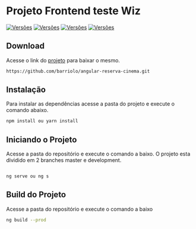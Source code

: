 # Projeto Frontend teste Wiz

[![Versões](https://img.shields.io/badge/angular-8-green)](https://img.shields.io/badge/angular-8-green)
[![Versões](https://img.shields.io/badge/Angular%20Cli-8.1.1-green)](https://img.shields.io/badge/Angular%20Cli-8.1.1-green)
[![Versões](https://img.shields.io/badge/FlexLayout-8.0.0--beta.27-orange)](https://img.shields.io/badge/FlexLayout-8.0.0--beta.27-orange)
[![Versões](https://img.shields.io/badge/TypeScript-3.4.3-blue)](https://img.shields.io/badge/TypeScript-3.4.3-blue)

## Download

Acesse o link do [projeto](https://github.com/barriolo/angular-reserva-cinema) para baixar o mesmo.

```bash
https://github.com/barriolo/angular-reserva-cinema.git
```


## Instalação
Para instalar as dependências acesse a pasta do projeto e execute o comando abaixo.

```bash
npm install ou yarn install
```

## Iniciando o Projeto

Acesse a pasta do repositório e execute o comando a baixo.
O projeto esta dividido em 2 branches master e development.

```bash

ng serve ou ng s
```

## Build do Projeto

Acesse a pasta do repositório e execute o comando a baixo

```bash
ng build --prod
```